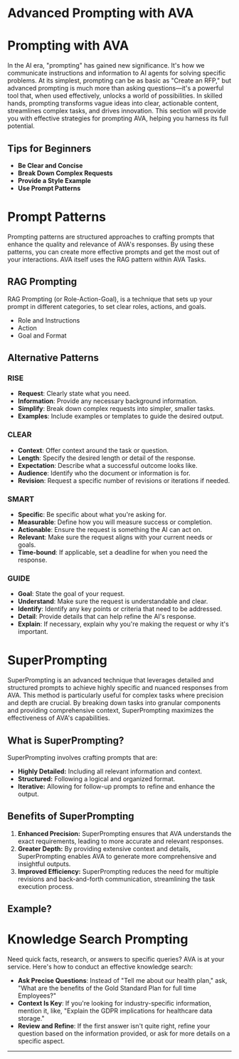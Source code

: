 # Advanced Prompting with AVA

# Prompting with AVA

In the AI era, "prompting" has gained new significance. It's how we communicate instructions and information to AI agents for solving specific problems. At its simplest, prompting can be as basic as "Create an RFP," but advanced prompting is much more than asking questions—it's a powerful tool that, when used effectively, unlocks a world of possibilities. In skilled hands, prompting transforms vague ideas into clear, actionable content, streamlines complex tasks, and drives innovation. This section will provide you with effective strategies for prompting AVA, helping you harness its full potential.

## Tips for Beginners

- **Be Clear and Concise**
- **Break Down Complex Requests**
- **Provide a Style Example**
- **Use Prompt Patterns**

# Prompt Patterns

Prompting patterns are structured approaches to crafting prompts that enhance the quality and relevance of AVA's responses. By using these patterns, you can create more effective prompts and get the most out of your interactions. AVA itself uses the RAG pattern within AVA Tasks.

## RAG Prompting

RAG Prompting (or Role-Action-Goal), is a technique that sets up your prompt in different categories, to set clear roles, actions, and goals.

- Role and Instructions
- Action
- Goal and Format

## Alternative Patterns

### RISE

- **Request**: Clearly state what you need.
- **Information**: Provide any necessary background information.
- **Simplify**: Break down complex requests into simpler, smaller tasks.
- **Examples**: Include examples or templates to guide the desired output.

### CLEAR

- **Context**: Offer context around the task or question.
- **Length**: Specify the desired length or detail of the response.
- **Expectation**: Describe what a successful outcome looks like.
- **Audience**: Identify who the document or information is for.
- **Revision**: Request a specific number of revisions or iterations if needed.

### SMART

- **Specific**: Be specific about what you're asking for.
- **Measurable**: Define how you will measure success or completion.
- **Actionable**: Ensure the request is something the AI can act on.
- **Relevant**: Make sure the request aligns with your current needs or goals.
- **Time-bound**: If applicable, set a deadline for when you need the response.

### GUIDE

- **Goal**: State the goal of your request.
- **Understand**: Make sure the request is understandable and clear.
- **Identify**: Identify any key points or criteria that need to be addressed.
- **Detail**: Provide details that can help refine the AI's response.
- **Explain**: If necessary, explain why you're making the request or why it's important.

# SuperPrompting

SuperPrompting is an advanced technique that leverages detailed and structured prompts to achieve highly specific and nuanced responses from AVA. This method is particularly useful for complex tasks where precision and depth are crucial. By breaking down tasks into granular components and providing comprehensive context, SuperPrompting maximizes the effectiveness of AVA's capabilities.

## What is SuperPrompting?

SuperPrompting involves crafting prompts that are:

- **Highly Detailed:** Including all relevant information and context.
- **Structured:** Following a logical and organized format.
- **Iterative:** Allowing for follow-up prompts to refine and enhance the output.

## Benefits of SuperPrompting

1. **Enhanced Precision:** SuperPrompting ensures that AVA understands the exact requirements, leading to more accurate and relevant responses.
2. **Greater Depth:** By providing extensive context and details, SuperPrompting enables AVA to generate more comprehensive and insightful outputs.
3. **Improved Efficiency:** SuperPrompting reduces the need for multiple revisions and back-and-forth communication, streamlining the task execution process.

## Example?

# Knowledge Search Prompting

Need quick facts, research, or answers to specific queries? AVA is at your service. Here's how to conduct an effective knowledge search:

- **Ask Precise Questions**: Instead of "Tell me about our health plan," ask, "What are the benefits of the Gold Standard Plan for full time Employees?"
- **Context Is Key**: If you're looking for industry-specific information, mention it, like, "Explain the GDPR implications for healthcare data storage."
- **Review and Refine**: If the first answer isn't quite right, refine your question based on the information provided, or ask for more details on a specific aspect.

---

